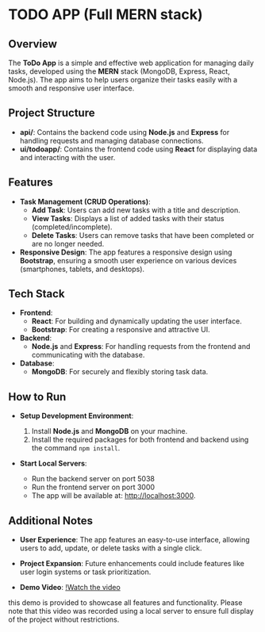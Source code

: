 # TODO APP (Full MERN stack)

## Overview

The **ToDo App** is a simple and effective web application for managing daily tasks, developed using the **MERN** stack (MongoDB, Express, React, Node.js). The app aims to help users organize their tasks easily with a smooth and responsive user interface.

## Project Structure

- **api/**: Contains the backend code using **Node.js** and **Express** for handling requests and managing database connections.
- **ui/todoapp/**: Contains the frontend code using **React** for displaying data and interacting with the user.

## Features

- **Task Management (CRUD Operations)**:
  - **Add Task**: Users can add new tasks with a title and description.
  - **View Tasks**: Displays a list of added tasks with their status (completed/incomplete).
  - **Delete Tasks**: Users can remove tasks that have been completed or are no longer needed.
- **Responsive Design**: The app features a responsive design using **Bootstrap**, ensuring a smooth user experience on various devices (smartphones, tablets, and desktops).

## Tech Stack

- **Frontend**:
  - **React**: For building and dynamically updating the user interface.
  - **Bootstrap**: For creating a responsive and attractive UI.
- **Backend**:
  - **Node.js** and **Express**: For handling requests from the frontend and communicating with the database.
- **Database**:
  - **MongoDB**: For securely and flexibly storing task data.

## How to Run

- **Setup Development Environment**:

  1. Install **Node.js** and **MongoDB** on your machine.
  2. Install the required packages for both frontend and backend using the command `npm install`.

- **Start Local Servers**:
  - Run the backend server on port 5038
  - Run the frontend server on port 3000
  - The app will be available at: [http://localhost:3000](http://localhost:3000).

## Additional Notes

- **User Experience**: The app features an easy-to-use interface, allowing users to add, update, or delete tasks with a single click.

- **Project Expansion**: Future enhancements could include features like user login systems or task prioritization.

- **Demo Video**: [!Watch the video](https://github.com/user-attachments/assets/)

this demo is provided to showcase all features and functionality. Please note that this video was recorded using a local server to ensure full display of the project without restrictions.
